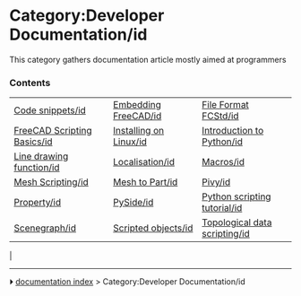 # Category:Developer Documentation/id
This category gathers documentation article mostly aimed at programmers

### Contents

|     |     |     |
| --- | --- | --- |
| [Code snippets/id](Code_snippets/id.md) | [Embedding FreeCAD/id](Embedding_FreeCAD/id.md) | [File Format FCStd/id](File_Format_FCStd/id.md) |
| [FreeCAD Scripting Basics/id](FreeCAD_Scripting_Basics/id.md) | [Installing on Linux/id](Installing_on_Linux/id.md) | [Introduction to Python/id](Introduction_to_Python/id.md) |
| [Line drawing function/id](Line_drawing_function/id.md) | [Localisation/id](Localisation/id.md) | [Macros/id](Macros/id.md) |
| [Mesh Scripting/id](Mesh_Scripting/id.md) | [Mesh to Part/id](Mesh_to_Part/id.md) | [Pivy/id](Pivy/id.md) |
| [Property/id](Property/id.md) | [PySide/id](PySide/id.md) | [Python scripting tutorial/id](Python_scripting_tutorial/id.md) |
| [Scenegraph/id](Scenegraph/id.md) | [Scripted objects/id](Scripted_objects/id.md) | [Topological data scripting/id](Topological_data_scripting/id.md) |
|



---
⏵ [documentation index](../README.md) > Category:Developer Documentation/id

